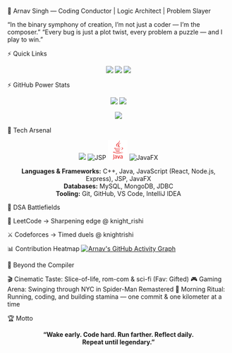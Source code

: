 🚀 Arnav Singh — Coding Conductor | Logic Architect | Problem Slayer

“In the binary symphony of creation, I’m not just a coder — I’m the composer.”
“Every bug is just a plot twist, every problem a puzzle — and I play to win.”

⚡ Quick Links
<p align="center"> <a href="https://www.linkedin.com/in/arnav-singh"><img src="https://img.shields.io/badge/-LinkedIn-0A66C2?style=for-the-badge&logo=linkedin&logoColor=white"/></a> <a href="https://leetcode.com/u/knight_rishi/"><img src="https://img.shields.io/badge/-LeetCode-FFA116?style=for-the-badge&logo=leetcode&logoColor=black"/></a> <a href="https://github.com/knightrishi"><img src="https://img.shields.io/badge/-GitHub-181717?style=for-the-badge&logo=github&logoColor=white"/></a> </p>
⚡ GitHub Power Stats
<p align="center">
  <img src="https://github-readme-stats.vercel.app/api?username=knightrishi&show_icons=true&theme=radical&hide_border=true" height="180" />
  <img src="https://streak-stats.demolab.com?user=knightrishi&theme=radical&hide_border=true" height="180" />
</p>
<p align="center">
  <img src="https://github-readme-stats.vercel.app/api/top-langs/?username=knightrishi&layout=compact&theme=radical&hide_border=true" height="180" />
</p>

🧠 Tech Arsenal
<p align="center"> <img src="https://skillicons.dev/icons?i=cpp,java,js,react,nodejs,express,mongodb,mysql,html,css,tailwind,git,github,postman" /> <img src="https://cdn.jsdelivr.net/gh/devicons/devicon/icons/java/java-original.svg" width="45" title="JSP" /> <img src="https://raw.githubusercontent.com/devicons/devicon/master/icons/java/java-plain-wordmark.svg" width="45" title="JDBC" /> <img src="https://upload.wikimedia.org/wikipedia/en/c/cc/JavaFX_Logo.png" width="45" title="JavaFX" /> </p> <p align="center"> <b>Languages & Frameworks:</b> C++, Java, JavaScript (React, Node.js, Express), JSP, JavaFX <br/> <b>Databases:</b> MySQL, MongoDB, JDBC <br/> <b>Tooling:</b> Git, GitHub, VS Code, IntelliJ IDEA </p>
🎯 DSA Battlefields

🏹 LeetCode → Sharpening edge @ knight_rishi

⚔️ Codeforces → Timed duels @ knightrishi

📊 Contribution Heatmap
[![Arnav's GitHub Activity Graph](https://github-readme-activity-graph.vercel.app/graph?username=knightrishi&theme=tokyo-night&hide_border=true)](https://github.com/knightrishi)

🏃 Beyond the Compiler

🎬 Cinematic Taste: Slice-of-life, rom-com & sci-fi (Fav: Gifted)
🎮 Gaming Arena: Swinging through NYC in Spider-Man Remastered
🌅 Morning Ritual: Running, coding, and building stamina — one commit & one kilometer at a time

🏆 Motto
<p align="center"> <b>“Wake early. Code hard. Run farther. Reflect daily. <br/> Repeat until legendary.”</b> </p>

